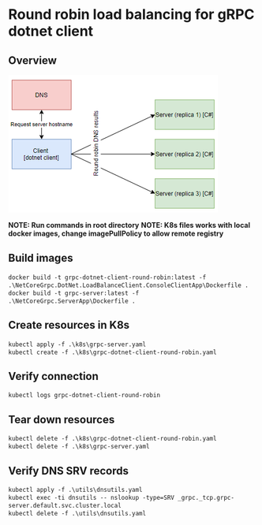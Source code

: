 # Round robin load balancing for gRPC dotnet client

## Overview

![Overview](./overview.PNG)

__NOTE: Run commands in root directory__
__NOTE: K8s files works with local docker images, change imagePullPolicy to allow remote registry__

## Build images
```
docker build -t grpc-dotnet-client-round-robin:latest -f .\NetCoreGrpc.DotNet.LoadBalanceClient.ConsoleClientApp\Dockerfile .
docker build -t grpc-server:latest -f .\NetCoreGrpc.ServerApp\Dockerfile .
```

## Create resources in K8s
```
kubectl apply -f .\k8s\grpc-server.yaml
kubectl create -f .\k8s\grpc-dotnet-client-round-robin.yaml
```

## Verify connection
```
kubectl logs grpc-dotnet-client-round-robin
```

## Tear down resources
```
kubectl delete -f .\k8s\grpc-dotnet-client-round-robin.yaml
kubectl delete -f .\k8s\grpc-server.yaml
```

## Verify DNS SRV records
```
kubectl apply -f .\utils\dnsutils.yaml
kubectl exec -ti dnsutils -- nslookup -type=SRV _grpc._tcp.grpc-server.default.svc.cluster.local
kubectl delete -f .\utils\dnsutils.yaml
```